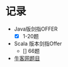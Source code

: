 # 记录
- Java版剑指OFFER 
  - [x] 1-20题
- Scala 版本剑指Offer
  - [] 66题
- [牛客网题目](https://www.nowcoder.com/ta/coding-interviews)

